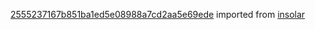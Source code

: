 [2555237167b851ba1ed5e08988a7cd2aa5e69ede](https://github.com/insolar/insolar/commit/2555237167b851ba1ed5e08988a7cd2aa5e69ede) imported from [insolar](https://github.com/insolar/insolar)
